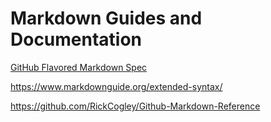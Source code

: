 # Markdown Guides and Documentation

[GitHub Flavored Markdown Spec](https://github.github.com/gfm/)

https://www.markdownguide.org/extended-syntax/

https://github.com/RickCogley/Github-Markdown-Reference
